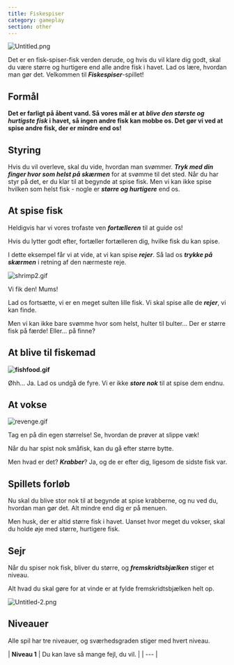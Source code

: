 ```yaml
---
title: Fiskespiser
category: gameplay
section: other
---
```

![Untitled.png](https://help.studycat.com/hc/article_attachments/34916165069849)

Det er en fisk-spiser-fisk verden derude, og hvis du vil klare dig godt, skal du være større og hurtigere end alle andre fisk i havet. Lad os lære, hvordan man gør det. Velkommen til ***Fiskespiser***-spillet!

## **Formål**

**Det er farligt på åbent vand. Så vores mål er at ***blive den største og hurtigste fisk*** i havet, så ingen andre fisk kan mobbe os. Det gør vi ved at spise andre fisk, der er mindre end os!**

## **Styring**

Hvis du vil overleve, skal du vide, hvordan man svømmer. ***Tryk med din finger hvor som helst på skærmen*** for at svømme til det sted. Når du har styr på det, er du klar til at begynde at spise fisk. Men vi kan ikke spise hvilken som helst fisk - nogle er ***større og hurtigere*** end os.

## **At spise fisk**

Heldigvis har vi vores trofaste ven ***fortælleren*** til at guide os!

Hvis du lytter godt efter, fortæller fortælleren dig, hvilke fisk du kan spise.

I dette eksempel får vi at vide, at vi kan spise ***rejer***. Så lad os ***trykke på skærmen*** i retning af den nærmeste reje.

![shrimp2.gif](https://help.studycat.com/hc/article_attachments/34916149686297)

Vi fik den! Mums!

Lad os fortsætte, vi er en meget sulten lille fisk. Vi skal spise alle de ***rejer***, vi kan finde.

Men vi kan ikke bare svømme hvor som helst, hulter til bulter... Der er større fisk på færde! Eller... på finne?

## **At blive til fiskemad**

**![fishfood.gif](https://help.studycat.com/hc/article_attachments/34918253174937)**

Øhh... Ja. Lad os undgå de fyre. Vi er ikke ***store nok*** til at spise dem endnu.

## **At vokse**

![revenge.gif](https://help.studycat.com/hc/article_attachments/34918253176345)

Tag en på din egen størrelse! Se, hvordan de prøver at slippe væk!

Når du har spist nok småfisk, kan du gå efter større bytte.

Men hvad er det? ***Krabber***? Ja, og de er efter dig, ligesom de sidste fisk var.

## **Spillets forløb**

Nu skal du blive stor nok til at begynde at spise krabberne, og nu ved du, hvordan man gør det. Alt mindre end dig er på menuen.

Men husk, der er altid større fisk i havet. Uanset hvor meget du vokser, skal du holde øje med større, hurtigere fisk.

## **Sejr**

Når du spiser nok fisk, bliver du større, og ***fremskridtsbjælken*** stiger et niveau.

Alt hvad du skal gøre for at vinde er at fylde fremskridtsbjælken helt op.

![Untitled-2.png](https://help.studycat.com/hc/article_attachments/34918234335641)

## **Niveauer**

Alle spil har tre niveauer, og sværhedsgraden stiger med hvert niveau.

| **Niveau 1** | Du kan lave så mange fejl, du vil. |
| --- |